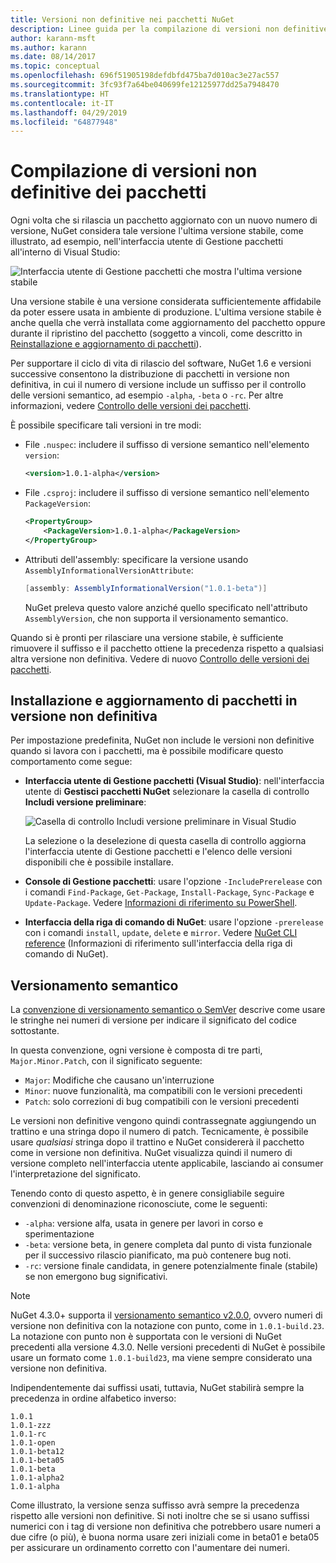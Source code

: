 ```yaml
---
title: Versioni non definitive nei pacchetti NuGet
description: Linee guida per la compilazione di versioni non definitive dei pacchetti
author: karann-msft
ms.author: karann
ms.date: 08/14/2017
ms.topic: conceptual
ms.openlocfilehash: 696f51905198defdbfd475ba7d010ac3e27ac557
ms.sourcegitcommit: 3fc93f7a64be040699fe12125977dd25a7948470
ms.translationtype: HT
ms.contentlocale: it-IT
ms.lasthandoff: 04/29/2019
ms.locfileid: "64877948"
---
```

# <a name="building-pre-release-packages"></a>Compilazione di versioni non definitive dei pacchetti

Ogni volta che si rilascia un pacchetto aggiornato con un nuovo numero di versione, NuGet considera tale versione l'ultima versione stabile, come illustrato, ad esempio, nell'interfaccia utente di Gestione pacchetti all'interno di Visual Studio:

![Interfaccia utente di Gestione pacchetti che mostra l'ultima versione stabile](media/Prerelease_01-LatestStable.png)

Una versione stabile è una versione considerata sufficientemente affidabile da poter essere usata in ambiente di produzione. L'ultima versione stabile è anche quella che verrà installata come aggiornamento del pacchetto oppure durante il ripristino del pacchetto (soggetto a vincoli, come descritto in [Reinstallazione e aggiornamento di pacchetti](../consume-packages/reinstalling-and-updating-packages.md)).

Per supportare il ciclo di vita di rilascio del software, NuGet 1.6 e versioni successive consentono la distribuzione di pacchetti in versione non definitiva, in cui il numero di versione include un suffisso per il controllo delle versioni semantico, ad esempio `-alpha`, `-beta` o `-rc`. Per altre informazioni, vedere [Controllo delle versioni dei pacchetti](../reference/package-versioning.md#pre-release-versions).

È possibile specificare tali versioni in tre modi:

- File `.nuspec`: includere il suffisso di versione semantico nell'elemento `version`:

    ```xml
    <version>1.0.1-alpha</version>
    ```

- File `.csproj`: includere il suffisso di versione semantico nell'elemento `PackageVersion`:

    ```xml
    <PropertyGroup>
        <PackageVersion>1.0.1-alpha</PackageVersion>
    </PropertyGroup>
    ```

- Attributi dell'assembly: specificare la versione usando `AssemblyInformationalVersionAttribute`:

    ```cs
    [assembly: AssemblyInformationalVersion("1.0.1-beta")]
    ```

    NuGet preleva questo valore anziché quello specificato nell'attributo `AssemblyVersion`, che non supporta il versionamento semantico.

Quando si è pronti per rilasciare una versione stabile, è sufficiente rimuovere il suffisso e il pacchetto ottiene la precedenza rispetto a qualsiasi altra versione non definitiva. Vedere di nuovo [Controllo delle versioni dei pacchetti](../reference/package-versioning.md#pre-release-versions).

## <a name="installing-and-updating-pre-release-packages"></a>Installazione e aggiornamento di pacchetti in versione non definitiva

Per impostazione predefinita, NuGet non include le versioni non definitive quando si lavora con i pacchetti, ma è possibile modificare questo comportamento come segue:

- **Interfaccia utente di Gestione pacchetti (Visual Studio)**: nell'interfaccia utente di **Gestisci pacchetti NuGet** selezionare la casella di controllo **Includi versione preliminare**:

    ![Casella di controllo Includi versione preliminare in Visual Studio](media/Prerelease_02-CheckPrerelease.png)

    La selezione o la deselezione di questa casella di controllo aggiorna l'interfaccia utente di Gestione pacchetti e l'elenco delle versioni disponibili che è possibile installare.

- **Console di Gestione pacchetti**: usare l'opzione `-IncludePrerelease` con i comandi `Find-Package`, `Get-Package`, `Install-Package`, `Sync-Package` e `Update-Package`. Vedere [Informazioni di riferimento su PowerShell](../tools/powershell-reference.md).

- **Interfaccia della riga di comando di NuGet**: usare l'opzione `-prerelease` con i comandi `install`, `update`, `delete` e `mirror`. Vedere [NuGet CLI reference](../tools/nuget-exe-cli-reference.md) (Informazioni di riferimento sull'interfaccia della riga di comando di NuGet).

## <a name="semantic-versioning"></a>Versionamento semantico

La [convenzione di versionamento semantico o SemVer](http://semver.org/spec/v1.0.0.html) descrive come usare le stringhe nei numeri di versione per indicare il significato del codice sottostante.

In questa convenzione, ogni versione è composta di tre parti, `Major.Minor.Patch`, con il significato seguente:

- `Major`: Modifiche che causano un'interruzione
- `Minor`: nuove funzionalità, ma compatibili con le versioni precedenti
- `Patch`: solo correzioni di bug compatibili con le versioni precedenti

Le versioni non definitive vengono quindi contrassegnate aggiungendo un trattino e una stringa dopo il numero di patch. Tecnicamente, è possibile usare *qualsiasi* stringa dopo il trattino e NuGet considererà il pacchetto come in versione non definitiva. NuGet visualizza quindi il numero di versione completo nell'interfaccia utente applicabile, lasciando ai consumer l'interpretazione del significato.

Tenendo conto di questo aspetto, è in genere consigliabile seguire convenzioni di denominazione riconosciute, come le seguenti:

- `-alpha`: versione alfa, usata in genere per lavori in corso e sperimentazione
- `-beta`: versione beta, in genere completa dal punto di vista funzionale per il successivo rilascio pianificato, ma può contenere bug noti.
- `-rc`: versione finale candidata, in genere potenzialmente finale (stabile) se non emergono bug significativi.

> [!Note]
> NuGet 4.3.0+ supporta il [versionamento semantico v2.0.0](http://semver.org/spec/v2.0.0.html), ovvero numeri di versione non definitiva con la notazione con punto, come in `1.0.1-build.23`. La notazione con punto non è supportata con le versioni di NuGet precedenti alla versione 4.3.0. Nelle versioni precedenti di NuGet è possibile usare un formato come `1.0.1-build23`, ma viene sempre considerato una versione non definitiva.

Indipendentemente dai suffissi usati, tuttavia, NuGet stabilirà sempre la precedenza in ordine alfabetico inverso:

    1.0.1
    1.0.1-zzz
    1.0.1-rc
    1.0.1-open
    1.0.1-beta12
    1.0.1-beta05
    1.0.1-beta
    1.0.1-alpha2
    1.0.1-alpha

Come illustrato, la versione senza suffisso avrà sempre la precedenza rispetto alle versioni non definitive. Si noti inoltre che se si usano suffissi numerici con i tag di versione non definitiva che potrebbero usare numeri a due cifre (o più), è buona norma usare zeri iniziali come in beta01 e beta05 per assicurare un ordinamento corretto con l'aumentare dei numeri.
